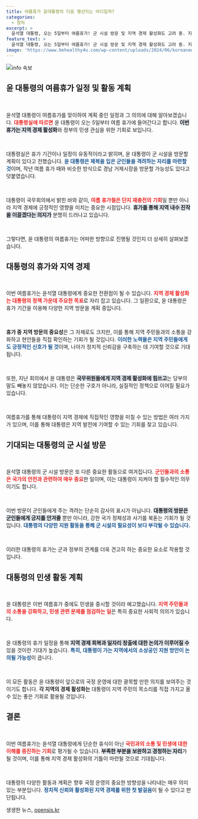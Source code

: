 ```yaml
---
title: 여름휴가 윤대통령의 다음 행선지는 어디일까?
categories:
  - 정치
excerpt: >
  윤석열 대통령, 오는 5일부터 여름휴가! 군 시설 방문 및 지역 경제 활성화도 고려 중. 지난해와 같은 민생 투어로 재충전 기대! 궁금하다면 클릭하세요!
feature_text: >
  윤석열 대통령, 오는 5일부터 여름휴가! 군 시설 방문 및 지역 경제 활성화도 고려 중. 지난해와 같은 민생 투어로 재충전 기대! 궁금하다면 클릭하세요!
image: 'https://www.behealthy4u.com/wp-content/uploads/2024/06/koreanews.jpg'
---
```


<p><img src="https://www.behealthy4u.com/wp-content/uploads/2024/06/koreanews.jpg" alt="info 속보" /></p>

<h2 data-ke-size="size26">윤 대통령의 여름휴가 일정 및 활동 계획</h2>

<p data-ke-size="size16">&nbsp;</p>

<p>윤석열 대통령이 여름휴가를 맞이하여 계획 중인 일정과 그 의의에 대해 알아보겠습니다. <b><span style="color: #ee2323;">대통령실에 따르면</span></b> 윤 대통령이 오는 5일부터 여름 휴가에 들어간다고 합니다. <b><span style="background-color: #21538527;">이번 휴가는 지역 경제 활성화</span></b>와 정부의 민생 관심을 위한 기회로 보입니다.</p>

<p data-ke-size="size16">&nbsp;</p>

<p>대통령실은 휴가 기간이나 일정이 유동적이라고 밝히며, 윤 대통령이 군 시설을 방문할 계획이 있다고 전했습니다. <b><span style="color: #1a5490;">윤 대통령은 제복을 입은 군인들을 격려하는 자리를 마련할 것</span></b>이며, 작년 여름 휴가 때와 비슷한 방식으로 경남 거제시장을 방문할 가능성도 있다고 덧붙였습니다.</p>

<p data-ke-size="size16">&nbsp;</p>

<p>대통령이 국무회의에서 밝힌 바와 같이, <b><span style="color: #ee2323;">여름 휴가철은 단지 재충전의 기회</span></b>일 뿐만 아니라 지역 경제에 긍정적인 영향을 미치는 중요한 시점입니다. <b><span style="background-color: #21538527;">휴가를 통해 지역 내수 진작을 이끌겠다는 의지가</span></b> 분명히 드러나고 있습니다. </p>

<p data-ke-size="size16">&nbsp;</p>

<p>그렇다면, 윤 대통령의 여름휴가는 어떠한 방향으로 진행될 것인지 더 상세히 살펴보겠습니다.</p>

<h2 data-ke-size="size26">대통령의 휴가와 지역 경제</h2>

<p data-ke-size="size16">&nbsp;</p>

<p>이번 여름휴가는 윤석열 대통령에게 중요한 전환점이 될 수 있습니다. <b><span style="color: #ee2323;">지역 경제 활성화는 대통령의 정책 가운데 주요한 목표</span></b>로 자리 잡고 있습니다. 그 일환으로, 윤 대통령은 휴가 기간을 이용해 다양한 지역 방문을 계획 중입니다.</p>

<p data-ke-size="size16">&nbsp;</p>

<p><b>휴가 중 지역 방문의 중요성</b>은 그 자체로도 크지만, 이를 통해 지역 주민들과의 소통을 강화하고 현안들을 직접 확인하는 기회가 될 것입니다. <b><span style="color: #1a5490;">이러한 노력들은 지역 주민들에게도 긍정적인 신호가 될 것</span></b>이며, 나아가 정치적 신뢰감을 구축하는 데 기여할 것으로 기대됩니다.</p>

<p data-ke-size="size16">&nbsp;</p>

<p>또한, 지난 회의에서 윤 대통령은 <b><span style="background-color: #21538527;">국무위원들에게 지역 경제 활성화에 힘쓰고</span></b>는 당부의 말도 빼놓지 않았습니다. 이는 단순한 구호가 아니라, 실질적인 정책으로 이어질 필요가 있습니다.</p>

<p data-ke-size="size16">&nbsp;</p>

<p>여름휴가를 통해 대통령이 지역 경제에 직접적인 영향을 미칠 수 있는 방법은 여러 가지가 있으며, 이를 통해 대통령은 지역 발전에 기여할 수 있는 기회를 찾고 있습니다.</p>

<h2 data-ke-size="size26">기대되는 대통령의 군 시설 방문</h2>

<p data-ke-size="size16">&nbsp;</p>

<p>윤석열 대통령의 군 시설 방문은 또 다른 중요한 활동으로 여겨집니다. <b><span style="color: #ee2323;">군인들과의 소통은 국가의 안전과 관련하여 매우 중요</span></b>한 일이며, 이는 대통령이 지켜야 할 필수적인 의무이기도 합니다. </p>

<p data-ke-size="size16">&nbsp;</p>

<p>이번 방문이 군인들에게 주는 격려는 단순히 감사의 표시가 아닙니다. <b><span style="background-color: #21538527;">대통령의 방문은 군인들에게 긍지를 안겨줄</span></b> 뿐만 아니라, 강한 국가 정체성과 사기를 북돋는 기회가 될 것입니다. <b><span style="color: #1a5490;">대통령의 다양한 지원 활동을 통해 군 시설의 필요성이 보다 부각될 수 있습니다.</span></b></p>

<p data-ke-size="size16">&nbsp;</p>

<p>이러한 대통령의 휴가는 군과 정부의 관계를 더욱 견고히 하는 중요한 요소로 작용할 것입니다.</p>

<h2 data-ke-size="size26">대통령의 민생 활동 계획</h2>

<p data-ke-size="size16">&nbsp;</p>

<p>윤 대통령은 이번 여름휴가 중에도 민생을 중시할 것이라 예고했습니다. <b><span style="color: #ee2323;">지역 주민들과의 소통을 강화하고, 민생 관련 문제를 점검하는 일</span></b>은 특히 중요한 사회적 의의가 있습니다.</p>

<p data-ke-size="size16">&nbsp;</p>

<p>윤 대통령의 휴가 일정을 통해 <b><span style="background-color: #21538527;">지역 경제 회복과 일자리 창출에 대한 논의가 이루어질 수</span></b> 있을 것이란 기대가 높습니다. <b><span style="color: #1a5490;">특히, 대통령이 가는 지역에서의 소상공인 지원 방안이 논의될 가능성</span></b>이 큽니다. </p>

<p data-ke-size="size16">&nbsp;</p>

<p>이 모든 활동은 윤 대통령이 앞으로의 국정 운영에 대한 괄목할 만한 의지를 보여주는 것이기도 합니다. <b>각 지역의 경제 활성화는</b> 대통령이 지역 주민의 목소리를 직접 가지고 올 수 있는 좋은 기회로 활용될 것입니다.</p>

<h2 data-ke-size="size26">결론</h2>

<p data-ke-size="size16">&nbsp;</p>

<p>이번 여름휴가는 윤석열 대통령에게 단순한 휴식이 아닌 <b><span style="color: #ee2323;">국민과의 소통 및 민생에 대한 이해를 증진하는 기회</span></b>로 평가될 수 있습니다. <b><span style="background-color: #21538527;">부족한 부분을 보완하고 경청하는 자리</span></b>가 될 것이며, 이를 통해 지역 경제 활성화의 기틀이 마련될 것으로 기대됩니다.</p>

<p data-ke-size="size16">&nbsp;</p>

<p>대통령의 다양한 활동과 계획은 향후 국정 운영의 중요한 방향성을 나타내는 매우 의미 있는 부분입니다. <b><span style="color: #1a5490;">정치적 신뢰와 활성화된 지역 경제를 위한 첫 발걸음</span></b>이 될 수 있다고 판단됩니다.</p>
생생한 뉴스, <a href="https://opensis.kr" rel="dofollow">opensis.kr</a>


